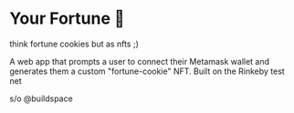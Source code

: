 # Your Fortune 🥠

think fortune cookies but as nfts ;) 

A web app that prompts a user to connect their Metamask wallet and generates them a custom "fortune-cookie" NFT. Built on the Rinkeby test net

s/o @buildspace
